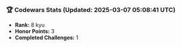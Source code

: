 ### 🏆 Codewars Stats (Updated: 2025-03-07 05:08:41 UTC)

- **Rank:** 8 kyu
- **Honor Points:** 3
- **Completed Challenges:** 1
